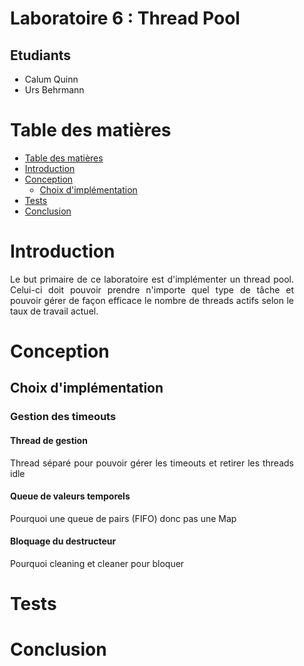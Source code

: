<div align="justify" style="margin-right:25px;margin-left:25px">

# Laboratoire 6 : Thread Pool <!-- omit from toc -->

## Etudiants <!-- omit from toc -->

- Calum Quinn
- Urs Behrmann

# Table des matières

- [Table des matières](#table-des-matières)
- [Introduction](#introduction)
- [Conception](#conception)
  - [Choix d'implémentation](#choix-dimplémentation)
- [Tests](#tests)
- [Conclusion](#conclusion)

# Introduction

Le but primaire de ce laboratoire est d'implémenter un thread pool. Celui-ci doit pouvoir prendre n'importe quel type de tâche et pouvoir gérer de façon efficace le nombre de threads actifs selon le taux de travail actuel.

# Conception



## Choix d'implémentation

### Gestion des timeouts

#### Thread de gestion

Thread séparé pour pouvoir gérer les timeouts et retirer les threads idle

#### Queue de valeurs temporels

Pourquoi une queue de pairs (FIFO) donc pas une Map

#### Bloquage du destructeur

Pourquoi cleaning et cleaner pour bloquer

# Tests



# Conclusion



</div>